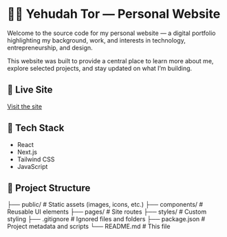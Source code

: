 # 🧑‍💻 Yehudah Tor — Personal Website

Welcome to the source code for my personal website — a digital portfolio highlighting my background, work, and interests in technology, entrepreneurship, and design.

This website was built to provide a central place to learn more about me, explore selected projects, and stay updated on what I’m building.

## 🔗 Live Site

[Visit the site](https://yehudah.vercel.app)

## 🚀 Tech Stack

- React
- Next.js
- Tailwind CSS
- JavaScript

## 📁 Project Structure

├── public/ # Static assets (images, icons, etc.)
├── components/ # Reusable UI elements
├── pages/ # Site routes
├── styles/ # Custom styling
├── .gitignore # Ignored files and folders
├── package.json # Project metadata and scripts
└── README.md # This file

